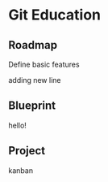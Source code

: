 # Git Education

## Roadmap

Define basic features

adding new line

## Blueprint

hello!

## Project

kanban
